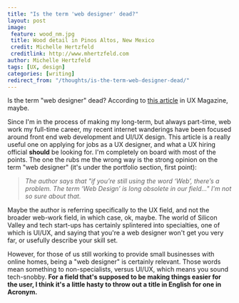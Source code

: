 ```yaml
---
title: "Is the term 'web designer' dead?"
layout: post
image:
 feature: wood_nm.jpg
 title: Wood detail in Pinos Altos, New Mexico
 credit: Michelle Hertzfeld
 creditlink: http://www.mhertzfeld.com
author: Michelle Hertzfeld
tags: [UX, design]
categories: [writing]
redirect_from: "/thoughts/is-the-term-web-designer-dead/"
---
```

Is the term "web designer" dead? According to [this article](http://uxmag.com/articles/improving-hiring-for-user-experience-the-applicant) in UX Magazine, maybe.<!--more-->

Since I'm in the process of making my long-term, but always part-time, web work my full-time career, my recent internet wanderings have been focused around front end web development and UI/UX design. This article is a really useful one on applying for jobs as a UX designer, and what a UX hiring official **should** be looking for. I'm completely on board with most of the points. The one the rubs me the wrong way is the strong opinion on the term "web designer" (it's under the portfolio section, first point):

>*The author says that "if you’re still using the word ‘Web’, there’s a problem. The term ‘Web Design’ is long obsolete in our field..." I'm not so sure about that.*

Maybe the author is referring specifically to the UX field, and not the broader web-work field, in which case, ok, maybe. The world of Silicon Valley and tech start-ups has certainly splintered into specialties, one of which is UI/UX, and saying that you're a web designer won't get you very far, or usefully describe your skill set.

However, for those of us still working to provide small businesses with online homes, being a "web designer" is certainly relevant. Those words mean something to non-specialists, versus UI/UX, which means you sound tech-snobby. **For a field that's supposed to be making things easier for the user, I think it's a little hasty to throw out a title in English for one in Acronym.**
